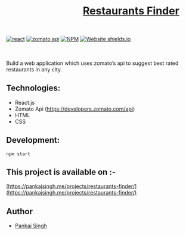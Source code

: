# &nbsp;&nbsp;&nbsp;&nbsp;&nbsp;&nbsp;&nbsp;&nbsp;&nbsp;&nbsp;&nbsp;&nbsp;&nbsp;&nbsp;&nbsp;&nbsp;&nbsp;&nbsp;&nbsp;&nbsp;&nbsp;&nbsp;&nbsp;&nbsp;&nbsp;&nbsp;&nbsp;&nbsp;&nbsp;&nbsp; [Restaurants Finder](https://pankajsingh.me/projects/restaurants-finder/)
<br/>


<p align="center">
  
  <a href="https://reactjs.org/"><img alt="react" src="https://img.shields.io/badge/react-16.13.1-blue?style=flat-square" /></a>
  <a href="https://developers.zomato.com/api"><img alt="zomato api" src="https://img.shields.io/:zomato-api-red?style=flat-square?style=flat-square" /></a>
  <a href="https://www.npmjs.com/package/npm/v/6.13.4"><img alt="NPM" src="https://img.shields.io/badge/npm-6.13.7-blueviolet?style=flat-square" /></a>
  [![Website shields.io](https://img.shields.io/website-up-down-green-red/http/shields.io.svg)](https://pankajsingh.me/projects/restaurants-finder/)
</p>

<br/><br/>
Build a web application which uses zomato’s api to suggest best rated restaurants in any city.


## Technologies:
- React.js
- Zomato Api (https://developers.zomato.com/api)
- HTML
- CSS


## Development:
```
npm start
```
## This project is available on :-
[https://pankajsingh.me/projects/restaurants-finder/](https://pankajsingh.me/projects/restaurants-finder/)

## Author
* [Pankaj Singh](https://pankajsingh.me/)
